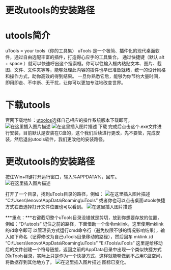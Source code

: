 # 更改utools的安装路径

# utools简介

uTools = your tools（你的工具集）
uTools 是一个极简、插件化的现代桌面软件，通过自由选配丰富的插件，打造得心应手的工具集合。
通过快捷键（默认 alt + space ）就可以快速呼出这个搜索框。你可以往输入框内粘贴文本、图片、截图、文件、文件夹等等，能够处理此内容的插件也早已准备就绪，统一的设计风格和操作方式，助你高效的得到结果。
一旦你熟悉它后，能够为你节约大量时间，即用即走、不中断、无干扰，让你可以更加专注地改变世界。

# 下载utools

官网下载地址：[utoolos](http://www.u.tools/)选择自己相应的操作系统版本下载即可。
![在这里插入图片描述](https://img-blog.csdnimg.cn/94b05dd2ad41499e8e4df3bacebcfa77.png?x-oss-process=image/watermark,type_d3F5LXplbmhlaQ,shadow_50,text_Q1NETiBAY2FpLTQ=,size_20,color_FFFFFF,t_70,g_se,x_16)
![在这里插入图片描述](https://img-blog.csdnimg.cn/e4ea4dbdd9544cea801513b5e9dd52f6.png)
下载 完成后点击这个.exe文件进行安装，目前默认是安装在C盘的，这个我们后续进行更改，先不要管，完成安装，然后退出utools软件，我们更改他的安装路径。

# 更改utools的安装路径

按住Win+R键打开运行窗口，输入%APPDATA%，回车。
![在这里插入图片描述](http://evinci.oss-cn-hangzhou.aliyuncs.com/evinci/watermark,type_d3F5LXplbmhlaQ,shadow_50,text_Q1NETiBAY2FpLTQ=,size_20,color_FFFFFF,t_70,g_se,x_16.png)

打开了一个目录，找到uTools目录的路径，例如：
![在这里插入图片描述](http://evinci.oss-cn-hangzhou.aliyuncs.com/evinci/watermark,type_d3F5LXplbmhlaQ,shadow_50,text_Q1NETiBAY2FpLTQ=,size_16,color_FFFFFF,t_70,g_se,x_16.png)
“C:\Users\lenovo\AppData\Roaming\uTools”
或者你也可以点击桌面utools快捷方式右击选择打开文件位置也可以看到。
![在这里插入图片描述](http://evinci.oss-cn-hangzhou.aliyuncs.com/evinci/watermark,type_d3F5LXplbmhlaQ,shadow_50,text_Q1NETiBAY2FpLTQ=,size_15,color_FFFFFF,t_70,g_se,x_16.png)

***重点：***右键截切整个uTools目录没错就是剪切，放到你想要存放的位置，例如：“D:\utools”
记住之前的路径，下面借助一个命令mklink，这里使用mklink的/d命令即可
以管理员方式运行cmd命令行（避免权限不够的情况影响结果），输入如下命名（记得修改为自己uTools目录移动的路径），然后回车
mklink /d “C:\Users\lenovo\AppData\Roaming\uTools” “E:\Tools\uTools”
这里是给移动后的文件创建一个符号链接，返回之前的AppData目录中出现一个类似快捷方式的uTools目录，实际上只是作为一个快捷方式，这样就能够做到不占用C盘空间，将数据存到其他地方了。
![在这里插入图片描述](http://evinci.oss-cn-hangzhou.aliyuncs.com/evinci/76331351f3204241a0d2337c4cdff94a.png)
图标已变化。